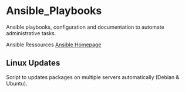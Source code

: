 # Ansible_Playbooks
Ansible playbooks, configuration and documentation to automate administrative tasks.

Ansible Ressources
[Ansible Homepage](https://www.ansible.com/)

## Linux Updates
Script to updates packages on multiple servers automatically (Debian & Ubuntu).
